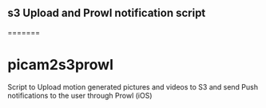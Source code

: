 ## s3 Upload and Prowl notification script
=======
# picam2s3prowl
Script to Upload motion generated pictures and videos to S3 and send Push notifications to the user through Prowl (iOS)
